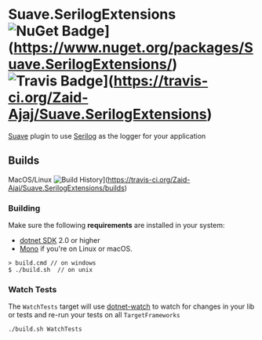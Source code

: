 # Suave.SerilogExtensions ![NuGet Badge](https://buildstats.info/nuget/Suave.SerilogExtensions)](https://www.nuget.org/packages/Suave.SerilogExtensions/) ![Travis Badge](https://travis-ci.org/Zaid-Ajaj/Suave.SerilogExtensions.svg?branch=master)](https://travis-ci.org/Zaid-Ajaj/Suave.SerilogExtensions)

[Suave](https://github.com/SuaveIO/suave) plugin to use [Serilog](https://github.com/serilog/serilog) as the logger for your application

## Builds

MacOS/Linux 
![Build History](https://buildstats.info/travisci/chart/Zaid-Ajaj/Suave.SerilogExtensions)](https://travis-ci.org/Zaid-Ajaj/Suave.SerilogExtensions/builds)


### Building


Make sure the following **requirements** are installed in your system:

* [dotnet SDK](https://www.microsoft.com/net/download/core) 2.0 or higher
* [Mono](http://www.mono-project.com/) if you're on Linux or macOS.

```
> build.cmd // on windows
$ ./build.sh  // on unix
```

### Watch Tests

The `WatchTests` target will use [dotnet-watch](https://github.com/aspnet/Docs/blob/master/aspnetcore/tutorials/dotnet-watch.md) to watch for changes in your lib or tests and re-run your tests on all `TargetFrameworks`

```
./build.sh WatchTests
```